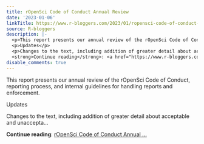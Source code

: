 ```yaml
---
title: rOpenSci Code of Conduct Annual Review
date: '2023-01-06'
linkTitle: https://www.r-bloggers.com/2023/01/ropensci-code-of-conduct-annual-review-4/
source: R-bloggers
description: |-
  <p>This report presents our annual review of the rOpenSci Code of Conduct, reporting process, and internal guidelines for handling reports and enforcement.</p>
  <p>Updates</p>
  <p>Changes to the text, including addition of greater detail about acceptable and unaccepta...</p>
  <strong>Continue reading</strong>: <a href="https://www.r-bloggers.com/2023/01/ropensci-code-of-conduct-annual-review-4/">rOpenSci Code of Conduct Annual ...
disable_comments: true
---
```

<p>This report presents our annual review of the rOpenSci Code of Conduct, reporting process, and internal guidelines for handling reports and enforcement.</p>
<p>Updates</p>
<p>Changes to the text, including addition of greater detail about acceptable and unaccepta...</p>
<strong>Continue reading</strong>: <a href="https://www.r-bloggers.com/2023/01/ropensci-code-of-conduct-annual-review-4/">rOpenSci Code of Conduct Annual ...